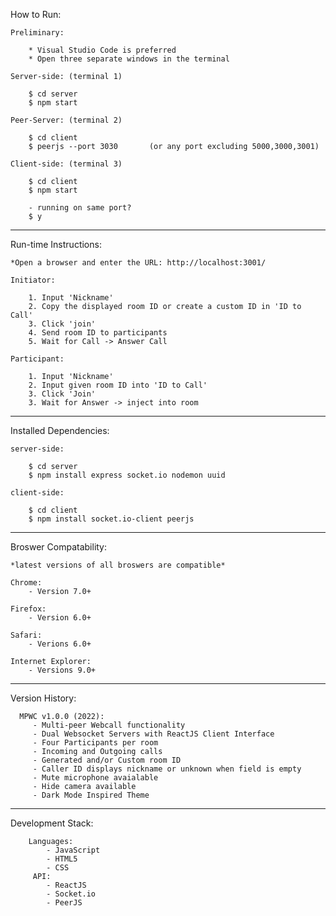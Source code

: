How to Run:

    Preliminary:

        * Visual Studio Code is preferred 
        * Open three separate windows in the terminal
    
    Server-side: (terminal 1)

        $ cd server
        $ npm start
        
    Peer-Server: (terminal 2)
        
        $ cd client
        $ peerjs --port 3030       (or any port excluding 5000,3000,3001)

    Client-side: (terminal 3)

        $ cd client
        $ npm start

        - running on same port?
        $ y

---------------------------------

Run-time Instructions:

    *Open a browser and enter the URL: http://localhost:3001/

    Initiator:

        1. Input 'Nickname'
        2. Copy the displayed room ID or create a custom ID in 'ID to Call'
        3. Click 'join'
        4. Send room ID to participants
        5. Wait for Call -> Answer Call

    Participant:

        1. Input 'Nickname'
        2. Input given room ID into 'ID to Call'
        3. Click 'Join'
        3. Wait for Answer -> inject into room
               
---------------------------------

Installed Dependencies:

    server-side:

        $ cd server
        $ npm install express socket.io nodemon uuid

    client-side:
        
        $ cd client
        $ npm install socket.io-client peerjs
        

---------------------------------

Broswer Compatability: 

    *latest versions of all broswers are compatible*

    Chrome: 
        - Version 7.0+
    
    Firefox:
        - Version 6.0+

    Safari:
        - Verions 6.0+

    Internet Explorer:
        - Versions 9.0+  
            
---------------------------------

Version History:

      MPWC v1.0.0 (2022):
         - Multi-peer Webcall functionality
         - Dual Websocket Servers with ReactJS Client Interface
         - Four Participants per room
         - Incoming and Outgoing calls
         - Generated and/or Custom room ID
         - Caller ID displays nickname or unknown when field is empty 
         - Mute microphone avaialable
         - Hide camera available
         - Dark Mode Inspired Theme
        
---------------------------------

Development Stack:
      
        Languages:
            - JavaScript
            - HTML5
            - CSS
         API:
            - ReactJS
            - Socket.io
            - PeerJS
